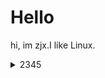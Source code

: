 # Hello

hi, im zjx.I like Linux.

  <details>
      <summary>2345</summary>
      <p>
          <img src="./index/333.png"/>
      </p>
  </details>

